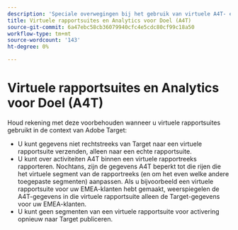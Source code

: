 ```yaml
---
description: 'Speciale overwegingen bij het gebruik van virtuele A4T- en Adobe Analytics-rapportensuites '
title: Virtuele rapportsuites en Analytics voor Doel (A4T)
source-git-commit: 6a47ebc58cb36079940cfc4e5cdc80cf99c18a50
workflow-type: tm+mt
source-wordcount: '143'
ht-degree: 0%

---
```



# Virtuele rapportsuites en Analytics voor Doel (A4T)

Houd rekening met deze voorbehouden wanneer u virtuele rapportsuites gebruikt in de context van Adobe Target:

* U kunt gegevens niet rechtstreeks van Target naar een virtuele rapportsuite verzenden, alleen naar een echte rapportsuite.
* U kunt over activiteiten A4T binnen een virtuele rapportreeks rapporteren. Nochtans, zijn de gegevens A4T beperkt tot die rijen die het virtuele segment van de rapportreeks (en om het even welke andere toegepaste segmenten) aanpassen. Als u bijvoorbeeld een virtuele rapportsuite voor uw EMEA-klanten hebt gemaakt, weerspiegelen de A4T-gegevens in die virtuele rapportsuite alleen de Target-gegevens voor uw EMEA-klanten.
* U kunt geen segmenten van een virtuele rapportsuite voor activering opnieuw naar Target publiceren.